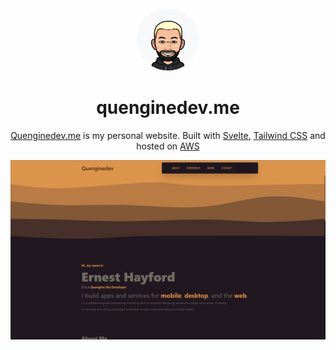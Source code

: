 <div align="center">
  <img alt="Logo" src="https://raw.githubusercontent.com/quenginedev/portfolio-v1/master/app/public/logo.png" width="100" />
</div>
<h1 align="center">
  quenginedev.me
</h1>
<p align="center">
  <a href="https://quenginedev.me" target="_blank">Quenginedev.me</a> is my personal website. Built with <a href="https://svelte.dev/" target="_blank">Svelte</a>, <a href="https://tailwindcss.com/">Tailwind CSS</a> and hosted on <a href="https://aws.amazon.com/" target="_blank">AWS</a>
</p>

![demo](https://raw.githubusercontent.com/quenginedev/portfolio-v1/master/app/public/preview.png)
